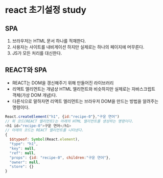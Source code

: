 # react 초기설정 study

## SPA
1. 브라우저는 HTML 문서 하나를 적재한다.
2. 사용자는 사이트를 내비게이션 하지만 실제로는 하나의 페이지에 머무른다.
3. JS가 모든 처리를 대신한다. 

## REACT와 SPA
- REACT는 DOM을 갱신해주기 위해 만들어진 라이브러리
- 리액트 엘리먼트는 개념상 HTML 엘리먼트와 비슷하지만 실제로는 자바스크립트 객체(가상 DOM 개념)다.
- 다른식으로 말하자면 리액트 엘리먼트는 브라우저 DOM을 만드는 방법을 알려주는 명령이다. 
```js
React.createElement("h1", {id:"recipe-0"},"구운 연어")
// 위 코드(REACT 엘리먼트)는 아래의 HTML 엘리먼트를 생성하는 명령이다. 
<h1 id="recipe-0">구운 연어</h1>
// 아래의 코드는 REACT 엘리먼트를 나타낸다.
{
  $$typeof: Symbol(React.element),
  "type": "h1",
  "key": null,
  "ref": null,
  "props": {id: "recipe-0", children:"구운 연어"},
  "owner": null,
  "store": {}
}
``` 
